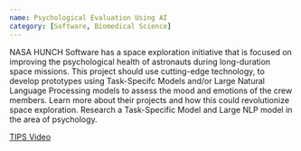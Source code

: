 ```yaml
---
name: Psychological Evaluation Using AI
category: [Software, Biomedical Science]
---
```


NASA HUNCH Software has a space exploration initiative that is focused on improving the psychological health of astronauts during long-duration space missions. This project should use cutting-edge technology, to develop prototypes using Task-Specifc Models and/or Large Natural Language Processing models to assess the mood and emotions of the crew members. Learn more about their projects and how this could revolutionize space exploration. Research a Task-Specific Model and Large NLP model in the area of psychology.

[TIPS Video](https://www.youtube-nocookie.com/embed/5h9p3DSxEgk?playlist=5h9p3DSxEgk&autoplay=1&iv_load_policy=3&loop=1&modestbranding=1&start=)
